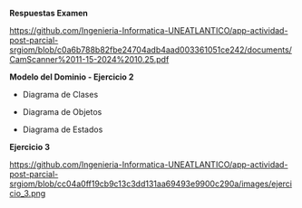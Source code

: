 **Respuestas Examen**

https://github.com/Ingenieria-Informatica-UNEATLANTICO/app-actividad-post-parcial-srgiom/blob/c0a6b788b82fbe24704adb4aad003361051ce242/documents/CamScanner%2011-15-2024%2010.25.pdf

**Modelo del Dominio - Ejercicio 2**

- Diagrama de Clases

- Diagrama de Objetos

- Diagrama de Estados

**Ejercicio 3**

https://github.com/Ingenieria-Informatica-UNEATLANTICO/app-actividad-post-parcial-srgiom/blob/cc04a0ff19cb9c13c3dd131aa69493e9900c290a/images/ejercicio_3.png
